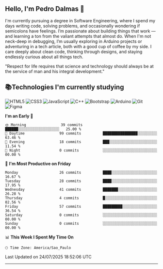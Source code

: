 
## Hello, I'm Pedro Dalmas 👋

I'm currently pursuing a degree in Software Engineering, where I spend my days writing code, solving problems, and occasionally wondering if semicolons have feelings. I’m passionate about building things that work —  and learning a ton from the valiant attempts that almost do. When I'm not neck-deep in debugging, I’m usually exploring in Arduino projects or adventuring in a tech article, both with a good cup of coffee by my side. I care deeply about clean code, thinking through designs, and staying endlessly curious about all things tech.

"Respect for life requires that science and technology should always be at the service of man and his integral development."

## 📚Technologies I'm currently studying

![HTML5](https://img.shields.io/badge/html5-%23E34F26.svg?style=for-the-badge&logo=html5&logoColor=white) ![CSS3](https://img.shields.io/badge/css3-%231572B6.svg?style=for-the-badge&logo=css3&logoColor=white) ![JavaScript](https://img.shields.io/badge/javascript-%23323330.svg?style=for-the-badge&logo=javascript&logoColor=%23F7DF1E) ![C++](https://img.shields.io/badge/c++-%2300599C.svg?style=for-the-badge&logo=c%2B%2B&logoColor=white) ![Bootstrap](https://img.shields.io/badge/bootstrap-%238511FA.svg?style=for-the-badge&logo=bootstrap&logoColor=white) ![Arduino](https://img.shields.io/badge/-Arduino-00979D?style=for-the-badge&logo=Arduino&logoColor=white) ![Git](https://img.shields.io/badge/GIT-E44C30?style=for-the-badge&logo=git&logoColor=white) ![Figma](https://img.shields.io/badge/Figma-696969?style=for-the-badge&logo=figma&logoColor=figma)

<!--START_SECTION:waka-->
**I'm an Early 🐤** 

```text
🌞 Morning                39 commits          ██████░░░░░░░░░░░░░░░░░░░   25.00 % 
🌆 Daytime                99 commits          ████████████████░░░░░░░░░   63.46 % 
🌃 Evening                18 commits          ███░░░░░░░░░░░░░░░░░░░░░░   11.54 % 
🌙 Night                  0 commits           ░░░░░░░░░░░░░░░░░░░░░░░░░   00.00 % 
```
📅 **I'm Most Productive on Friday** 

```text
Monday                   26 commits          ████░░░░░░░░░░░░░░░░░░░░░   16.67 % 
Tuesday                  28 commits          ████░░░░░░░░░░░░░░░░░░░░░   17.95 % 
Wednesday                41 commits          ███████░░░░░░░░░░░░░░░░░░   26.28 % 
Thursday                 4 commits           █░░░░░░░░░░░░░░░░░░░░░░░░   02.56 % 
Friday                   57 commits          █████████░░░░░░░░░░░░░░░░   36.54 % 
Saturday                 0 commits           ░░░░░░░░░░░░░░░░░░░░░░░░░   00.00 % 
Sunday                   0 commits           ░░░░░░░░░░░░░░░░░░░░░░░░░   00.00 % 
```


📊 **This Week I Spent My Time On** 

```text
🕑︎ Time Zone: America/Sao_Paulo
```


 Last Updated on 24/07/2025 18:52:06 UTC
<!--END_SECTION:waka-->

---
